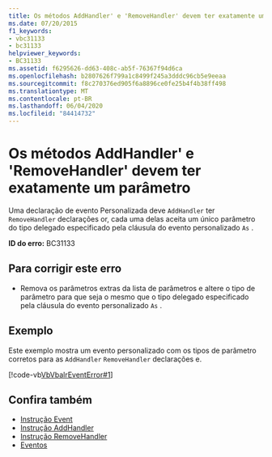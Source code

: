 ```yaml
---
title: Os métodos AddHandler' e 'RemoveHandler' devem ter exatamente um parâmetro
ms.date: 07/20/2015
f1_keywords:
- vbc31133
- bc31133
helpviewer_keywords:
- BC31133
ms.assetid: f6295626-dd63-408c-ab5f-76367f94d6ca
ms.openlocfilehash: b2807626f799a1c8499f245a3dddc96cb5e9eeaa
ms.sourcegitcommit: f8c270376ed905f6a8896ce0fe25b4f4b38ff498
ms.translationtype: MT
ms.contentlocale: pt-BR
ms.lasthandoff: 06/04/2020
ms.locfileid: "84414732"
---
```

# <a name="addhandler-and-removehandler-methods-must-have-exactly-one-parameter"></a>Os métodos AddHandler' e 'RemoveHandler' devem ter exatamente um parâmetro
Uma declaração de evento Personalizada deve `AddHandler` ter `RemoveHandler` declarações or, cada uma delas aceita um único parâmetro do tipo delegado especificado pela cláusula do evento personalizado `As` .  
  
 **ID do erro:** BC31133  
  
## <a name="to-correct-this-error"></a>Para corrigir este erro  
  
- Remova os parâmetros extras da lista de parâmetros e altere o tipo de parâmetro para que seja o mesmo que o tipo delegado especificado pela cláusula do evento personalizado `As` .  
  
## <a name="example"></a>Exemplo  
 Este exemplo mostra um evento personalizado com os tipos de parâmetro corretos para as `AddHandler` `RemoveHandler` declarações e.  
  
 [!code-vb[VbVbalrEventError#1](~/samples/snippets/visualbasic/VS_Snippets_VBCSharp/VbVbalrEventError/VB/VbVbalrEventError.vb#1)]  
  
## <a name="see-also"></a>Confira também

- [Instrução Event](../language-reference/statements/event-statement.md)
- [Instrução AddHandler](../language-reference/statements/addhandler-statement.md)
- [Instrução RemoveHandler](../language-reference/statements/removehandler-statement.md)
- [Eventos](../programming-guide/language-features/events/index.md)
